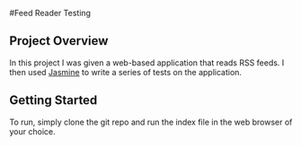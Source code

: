 

#Feed Reader Testing
## Project Overview

In this project I was given a web-based application that reads RSS feeds. I then used [Jasmine](http://jasmine.github.io/) to write a series of tests on the application.

## Getting Started
 To run, simply clone the git repo and run the index file in the web browser of your choice.
